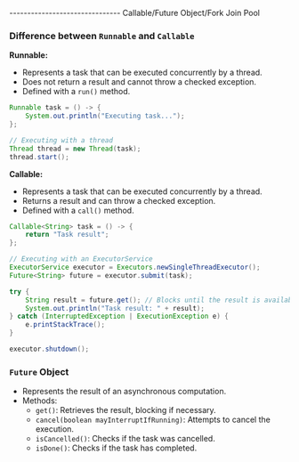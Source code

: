 
------------------------------- Callable/Future Object/Fork Join Pool

### Difference between `Runnable` and `Callable`

**Runnable:**
- Represents a task that can be executed concurrently by a thread.
- Does not return a result and cannot throw a checked exception.
- Defined with a `run()` method.

```java
Runnable task = () -> {
    System.out.println("Executing task...");
};

// Executing with a thread
Thread thread = new Thread(task);
thread.start();
```

**Callable:**
- Represents a task that can be executed concurrently by a thread.
- Returns a result and can throw a checked exception.
- Defined with a `call()` method.

```java
Callable<String> task = () -> {
    return "Task result";
};

// Executing with an ExecutorService
ExecutorService executor = Executors.newSingleThreadExecutor();
Future<String> future = executor.submit(task);

try {
    String result = future.get(); // Blocks until the result is available
    System.out.println("Task result: " + result);
} catch (InterruptedException | ExecutionException e) {
    e.printStackTrace();
}

executor.shutdown();
```

### `Future` Object

- Represents the result of an asynchronous computation.
- Methods:
  - `get()`: Retrieves the result, blocking if necessary.
  - `cancel(boolean mayInterruptIfRunning)`: Attempts to cancel the execution.
  - `isCancelled()`: Checks if the task was cancelled.
  - `isDone()`: Checks if the task has completed.